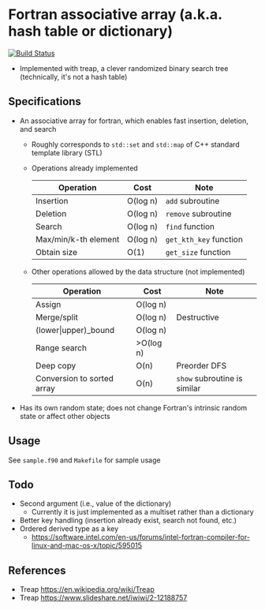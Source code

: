 # Fortran associative array (a.k.a. hash table or dictionary)
[![Build Status](https://travis-ci.org/ysdtkm/fortran_associative_array.svg?branch=master)](https://travis-ci.org/ysdtkm/fortran_associative_array)
* Implemented with treap, a clever randomized binary search tree (technically, it's not a hash table)

## Specifications
* An associative array for fortran, which enables fast insertion, deletion, and search
    * Roughly corresponds to `std::set` and `std::map` of C++ standard template library (STL)
    * Operations already implemented
    
      |Operation                  |Cost     |Note                                          |
      |----                       |----     |----                                          |
      |Insertion                  |O(log n) |`add` subroutine                              |
      |Deletion                   |O(log n) |`remove` subroutine                           |
      |Search                     |O(log n) |`find` function                               |
      |Max/min/k-th element       |O(log n) |`get_kth_key` function                        |
      |Obtain size                |O(1)     |`get_size` function                           |

    * Other operations allowed by the data structure (not implemented)
    
      |Operation                  |Cost     |Note                                          |
      |----                       |----     |----                                          |
      |Assign                     |O(log n) |                                              |
      |Merge/split                |O(log n) |Destructive                                   |
      |(lower\|upper)\_bound      |O(log n) |                                              |
      |Range search               |>O(log n)|                                              |
      |Deep copy                  |O(n)     |Preorder DFS                                  |
      |Conversion to sorted array |O(n)     |`show` subroutine is similar                  |

* Has its own random state; does not change Fortran's intrinsic random state or affect other objects

## Usage
See `sample.f90` and `Makefile` for sample usage

## Todo
* Second argument (i.e., value of the dictionary)
    * Currently it is just implemented as a multiset rather than a dictionary
* Better key handling (insertion already exist, search not found, etc.)
* Ordered derived type as a key
    * https://software.intel.com/en-us/forums/intel-fortran-compiler-for-linux-and-mac-os-x/topic/595015

## References
* Treap https://en.wikipedia.org/wiki/Treap
* Treap https://www.slideshare.net/iwiwi/2-12188757

